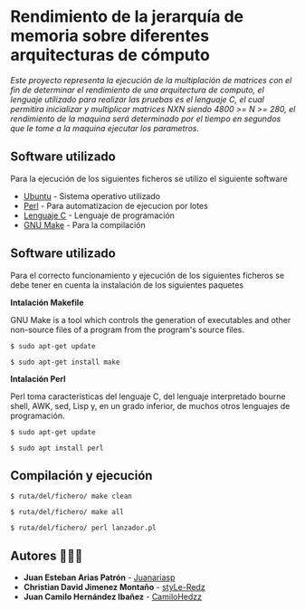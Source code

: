# Rendimiento de la jerarquía de memoria sobre diferentes arquitecturas de cómputo

_Este proyecto representa la ejecución de la multiplación de matrices con el fin de determinar el rendimiento de una arquitectura de computo, el lenguaje utilizado para realizar las pruebas es el lenguaje C, el cual permitira inicializar y multiplicar matrices NXN siendo 4800 >= N >= 280, el rendimiento de la maquina será determinado por el tiempo en segundos que le tome a la maquina ejecutar los parametros._

## Software utilizado
Para la ejecución de los siguientes ficheros se utilizo el siguiente software
* [Ubuntu](https://ubuntu.com/download/desktop) - Sistema operativo utilizado
* [Perl](https://www.perl.org/) - Para automatizacion de ejecucion por lotes
* [Lenguaje C](https://es.wikipedia.org/wiki/C_(lenguaje_de_programaci%C3%B3n)) - Lenguaje de programación
* [GNU Make](https://www.gnu.org/software/make/) - Para la compilación

## Software utilizado
Para el correcto funcionamiento y ejecución de los siguientes ficheros se debe tener en cuenta la instalación de los siguientes paquetes

**Intalación Makefile**

GNU Make is a tool which controls the generation of executables and other non-source files of a program from the program's source files.


```
$ sudo apt-get update
```
```
$ sudo apt-get install make
```

**Intalación Perl**

Perl toma características del lenguaje C, del lenguaje interpretado bourne shell, AWK, sed, Lisp y, en un grado inferior, de muchos otros lenguajes de programación.

```
$ sudo apt-get update
```
```
$ sudo apt install perl
```



## Compilación y ejecución

```
$ ruta/del/fichero/ make clean
```
```
$ ruta/del/fichero/ make all
```
```
$ ruta/del/fichero/ perl lanzador.pl
```


## Autores 👦👦👦

* **Juan Esteban Arias Patrón** - [Juanariasp](https://github.com/Juanariasp)
* **Christian David Jimenez Montaño** - [styLe-Redz](https://github.com/styLe-Redz)
* **Juan Camilo Hernández Ibañez** - [CamiloHedzz](https://github.com/CamiloHedzz)



